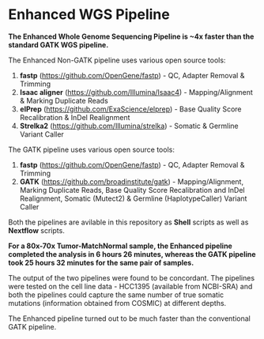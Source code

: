 # Enhanced WGS Pipeline

**The Enhanced Whole Genome Sequencing Pipeline is ~4x faster than the standard GATK WGS pipeline.**

The Enhanced Non-GATK pipeline uses various open source tools:
1. **fastp** (https://github.com/OpenGene/fastp) - QC, Adapter Removal & Trimming
2. **Isaac aligner** (https://github.com/Illumina/Isaac4) - Mapping/Alignment & Marking Duplicate Reads
3. **elPrep** (https://github.com/ExaScience/elprep) - Base Quality Score Recalibration & InDel Realignment
4. **Strelka2** (https://github.com/Illumina/strelka) - Somatic & Germline Variant Caller

The GATK pipeline uses various open source tools:
1. **fastp** (https://github.com/OpenGene/fastp) - QC, Adapter Removal & Trimming
2. **GATK** (https://github.com/broadinstitute/gatk) - Mapping/Alignment, Marking Duplicate Reads, Base Quality Score Recalibration and InDel Realignment, Somatic (Mutect2) & Germline (HaplotypeCaller) Variant Caller

Both the pipelines are avilable in this repository as **Shell** scripts as well as **Nextflow** scripts.

**For a 80x-70x Tumor-MatchNormal sample, the Enhanced pipeline completed the analysis in 6 hours 26 minutes, whereas the GATK pipeline took 25 hours 32 minutes for the same pair of samples.**

The output of the two pipelines were found to be concordant. The pipelines were tested on the cell line data - HCC1395 (available from NCBI-SRA) and both the pipelines could capture the same number of true somatic mutations (information obtained from COSMIC) at different depths.

The Enhanced pipeline turned out to be much faster than the conventional GATK pipeline.





